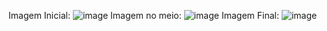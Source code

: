 Imagem Inicial:
![image](https://user-images.githubusercontent.com/105380016/220906233-fa64d412-42b9-4b5f-aa73-468b2f94170b.png)
Imagem no meio:
![image](https://user-images.githubusercontent.com/105380016/220906274-35019a5f-0a23-4ad3-b066-a477f1e548ec.png)
Imagem Final:
![image](https://user-images.githubusercontent.com/105380016/220906293-06d16950-8239-4721-9455-725470d1d1f8.png)
